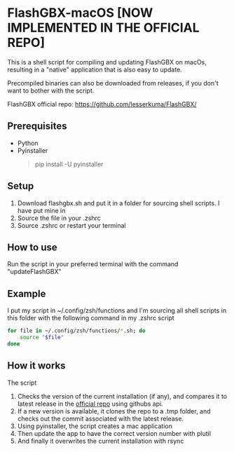 # FlashGBX-macOS [NOW IMPLEMENTED IN THE OFFICIAL REPO]

This is a shell script for compiling and updating FlashGBX on macOs, resulting in a "native" application that is also easy to update. 

Precompiled binaries can also be downloaded from releases, if you don't want to bother with the script.

FlashGBX official repo: https://github.com/lesserkuma/FlashGBX/

## Prerequisites 
- Python
- Pyinstaller
  > pip install -U pyinstaller

## Setup
1. Download flashgbx.sh and put it in a folder for sourcing shell scripts. I have put mine in
2. Source the file in your .zshrc
3. Source .zshrc or restart your terminal

## How to use
Run the script in your preferred terminal with the command "updateFlashGBX"

## Example
I put my script in ~/.config/zsh/functions and I'm sourcing all shell scripts in this folder with the following command in my .zshrc script
```sh
for file in ~/.config/zsh/functions/*.sh; do
    source "$file"
done
```

## How it works
The script
1. Checks the version of the current installation (if any), and compares it to latest release in the [official repo](https://github.com/lesserkuma/FlashGBX/) using githubs api.
2. If a new version is available, it clones the repo to a .tmp folder, and checks out the commit associated with the latest release.
3. Using pyinstaller, the script creates a mac application
4. Then update the app to have the correct version number with plutil
5. And finally it overwrites the current installation with rsync
